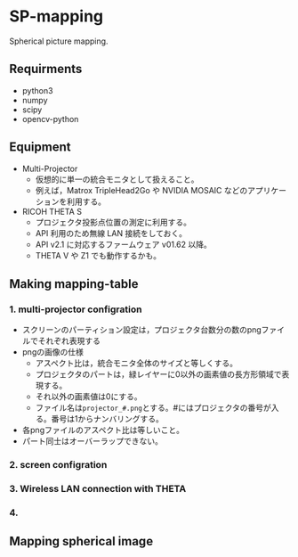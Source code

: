 SP-mapping
==========

Spherical picture mapping.




Requirments
-----------
* python3
* numpy
* scipy
* opencv-python

Equipment
---------
* Multi-Projector
	- 仮想的に単一の統合モニタとして扱えること。
	- 例えば，Matrox TripleHead2Go や NVIDIA MOSAIC などのアプリケーションを利用する。
* RICOH THETA S
	- プロジェクタ投影点位置の測定に利用する。
	- API 利用のため無線 LAN 接続をしておく。
	- API v2.1 に対応するファームウェア v01.62 以降。
	- THETA V や Z1 でも動作するかも。




Making mapping-table
--------------------

### 1. multi-projector configration
* スクリーンのパーティション設定は，プロジェクタ台数分の数のpngファイルでそれぞれ表現する
* pngの画像の仕様
	- アスペクト比は，統合モニタ全体のサイズと等しくする。
	- プロジェクタのパートは，緑レイヤーに0以外の画素値の長方形領域で表現する。
	- それ以外の画素値は0にする。
	- ファイル名は`projector_#.png`とする。#にはプロジェクタの番号が入る。番号は1からナンバリングする。
* 各pngファイルのアスペクト比は等しいこと。
* パート同士はオーバーラップできない。


### 2. screen configration


### 3. Wireless LAN connection with THETA


### 4. 


Mapping spherical image
-----------------------


